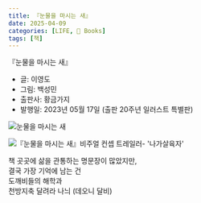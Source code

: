 ```yaml
---
title: 『눈물을 마시는 새』
date: 2025-04-09
categories: [LIFE, 📖 Books]
tags: [책]
---
```



『눈물을 마시는 새』
- 글: 이영도
- 그림: 백성민
- 출판사: 황금가지
- 발행일: 2023년 05월 17일 (출판 20주년 일러스트 특별판)


![눈물을 마시는 새](https://kraftonmontreal.com/wp-content/uploads/2023/02/26-w.jpg)


![『눈물을 마시는 새』비주얼 컨셉 트레일러- '나가살육자'](https://youtu.be/tXCO6wSrZRw)


책 곳곳에 삶을 관통하는 명문장이 많았지만,  
결국 가장 기억에 남는 건  
도깨비들의 해학과  
천방지축 달려라 나늬 (데오니 달비)  